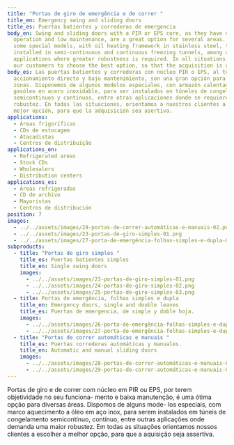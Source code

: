 ```yaml
---
title: "Portas de giro de emergência e de correr "
title_en: Emergency swing and sliding doors
title_es: Puertas batientes y correderas de emergencia
body_en: Swing and sliding doors with a PIR or EPS core, as they have direct
  operation and low maintenance, are a great option for several areas. We have
  some special models, with oil heating framework in stainless steel, to be
  installed in semi-continuous and continuous freezing tunnels, among other
  applications where greater robustness is required. In all situations, we guide
  our customers to choose the best option, so that the acquisition is assertive.
body_es: Las puertas batientes y correderas con núcleo PIR o EPS, al tener
  accionamiento directo y bajo mantenimiento, son una gran opción para varias
  zonas. Disponemos de algunos modelos especiales, con armazón calentador de
  gasóleo en acero inoxidable, para ser instalados en túneles de congelación
  semicontinuos y continuos, entre otras aplicaciones donde se requiere mayor
  robustez. En todas las situaciones, orientamos a nuestros clientes a elegir la
  mejor opción, para que la adquisición sea asertiva.
applications:
  - Áreas frigoríficas
  - CDs de estocagem
  - Atacadistas
  - Centros de distribuição
applications_en:
  - Refrigerated areas
  - Stock CDs
  - Wholesalers
  - Distribution centers
applications_es:
  - Áreas refrigeradas
  - CD de archivo
  - Mayoristas
  - Centros de distribución
position: 7
images:
  - ../../assets/images/29-portas-de-correr-automáticas-e-manuais-02.png
  - ../../assets/images/23-portas-de-giro-simples-01.png
  - ../../assets/images/27-porta-de-emergência-folhas-simples-e-dupla-02.png
subproducts:
  - title: "Portas de giro simples "
    title_es: Puertas batientes simples
    title_en: Single swing doors
    images:
      - ../../assets/images/23-portas-de-giro-simples-01.png
      - ../../assets/images/24-portas-de-giro-simples-02.png
      - ../../assets/images/25-portas-de-giro-simples-03.png
  - title: Portas de emergência, folhas simples e dupla
    title_en: Emergency doors, single and double leaves
    title_es: Puertas de emergencia, de simple y doble hoja.
    images:
      - ../../assets/images/26-porta-de-emergência-folhas-simples-e-dupla-01.png
      - ../../assets/images/27-porta-de-emergência-folhas-simples-e-dupla-02.png
  - title: "Portas de correr automáticas e manuais "
    title_es: Puertas correderas automáticas y manuales.
    title_en: Automatic and manual sliding doors
    images:
      - ../../assets/images/28-portas-de-correr-automáticas-e-manuais-01.png
      - ../../assets/images/29-portas-de-correr-automáticas-e-manuais-02.png
---
```

Portas de giro e de correr com núcleo em PIR ou EPS, por terem objetividade no seu funciona- mento e baixa manutenção, é uma ótima opção para diversas áreas. Dispomos de alguns mode- los especiais, com marco aquecimento a óleo em aço inox, para serem instalados em túneis de congelamento semicontínuo, contínuo, entre outras aplicações onde demanda uma maior robustez. Em todas as situações orientamos nossos clientes a escolher a melhor opção, para que a aquisição seja assertiva.